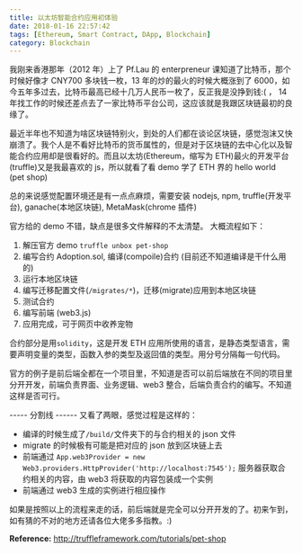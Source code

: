 ```yaml
---
title: 以太坊智能合约应用初体验
date: 2018-01-16 22:57:42
tags: [Ethereum, Smart Contract, DApp, Blockchain]
category: Blockchain
---
```


我刚来香港那年（2012 年）上了 Pf.Lau 的 enterpreneur 课知道了比特币，那个时候好像才 CNY700 多块钱一枚，13 年的炒的最火的时候大概涨到了 6000，如今五年多过去，比特币最高已经十几万人民币一枚了，反正我是没挣到钱:( ， 14 年找工作的时候还差点去了一家比特币平台公司，这应该就是我跟区块链最初的良缘了。

最近半年也不知道为啥区块链特别火，到处的人们都在谈论区块链，感觉泡沫又快崩溃了。我个人是不看好比特币的货币属性的，但是对于区块链的去中心化以及智能合约应用却是很看好的。而且以太坊(Ethereum，缩写为 ETH)最火的开发平台(truffle)又是我最喜欢的 js，所以就看了看 demo 学了 ETH 界的 hello world (pet shop)

总的来说感觉配置环境还是有一点点麻烦，需要安装 nodejs, npm, truffle(开发平台), ganache(本地区块链), MetaMask(chrome 插件)

官方给的 demo 不错，缺点是很多文件解释的不太清楚。
大概流程如下：

1. 解压官方 demo `truffle unbox pet-shop`
2. 编写合约 Adoption.sol, 编译(compoile)合约 (目前还不知道编译是干什么用的)
3. 运行本地区块链
4. 编写迁移配置文件(`/migrates/*`)，迁移(migrate)应用到本地区块链
5. 测试合约
6. 编写前端 (web3.js)
7. 应用完成，可于网页中收养宠物

合约部分是用`solidity`，这是开发 ETH 应用所使用的语言，是静态类型语言，需要声明变量的类型，函数入参的类型及返回值的类型。用分号分隔每一句代码。

官方的例子是前后端全都在一个项目里，不知道是否可以前后端放在不同的项目里分开开发，前端负责界面、业务逻辑、web3 整合，后端负责合约的编写。不知道这样是否可行。

----- 分割线 ------
又看了两眼，感觉过程是这样的：

- 编译的时候生成了`/build/`文件夹下的与合约相关的 json 文件
- migrate 的时候极有可能是把对应的 json 放到区块链上去
- 前端通过 `App.web3Provider = new Web3.providers.HttpProvider('http://localhost:7545');` 服务器获取合约相关的内容，由 web3 将获取的内容包装成一个实例
- 前端通过 web3 生成的实例进行相应操作

如果是按照以上的流程来走的话，前后端就是完全可以分开开发的了。初来乍到，如有猜的不对的地方还请各位大佬多多指教。:)

**Reference:**
http://truffleframework.com/tutorials/pet-shop
